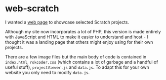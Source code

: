 # web-scratch

I wanted a [web page](https://www.rokcoder.com/scratch) to showcase selected Scratch projects.

Although my site now incorporates a lot of PHP, this version is made entirely with JavaScript and HTML to make it easier to understand and host - I thought it was a landing page that others might enjoy using for their own projects.

There are a few image files but the main body of code is contained in `index.html`, `rokcoder.css` (which contains a lot of garbage and a handful of useful stuff), `projectViewer.js` and `data.js`. To adapt this for your own website you only need to modify `data.js`.
